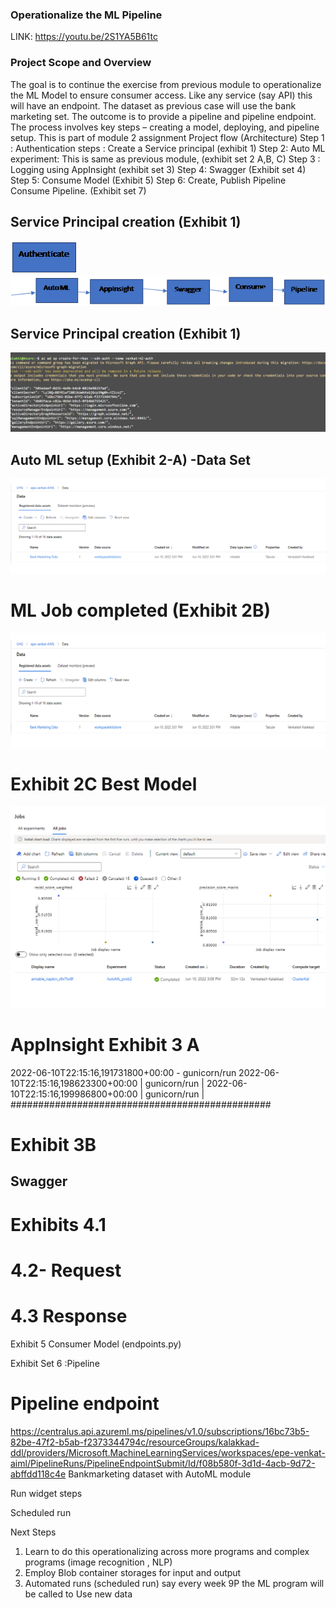 ### Operationalize the ML Pipeline

LINK: https://youtu.be/2S1YA5B61tc 

### Project Scope and Overview

The goal is to continue the exercise from previous module to operationalize the ML Model to ensure consumer access. Like any service (say API) this will have an endpoint. The dataset as previous case will use the bank marketing set. The outcome is to provide a pipeline and pipeline endpoint. 
The process involves key steps  – creating a model, deploying, and pipeline setup. This is part of module 2 assignment
Project flow (Architecture)
Step 1 : Authentication steps : Create a Service principal (exhibit 1)
Step 2: Auto ML experiment: This is same as previous module, (exhibit set 2 A,B, C)
Step 3 : Logging using AppInsight (exhibit set 3)
Step 4: Swagger (Exhibit set  4)
Step 5: Consume Model (Exhibit 5)
Step 6: Create, Publish Pipeline Consume Pipeline. (Exhibit set 7)



## Service Principal creation (Exhibit 1)

![images](https://github.com/Vzard/Assignment-2/blob/main/images/image001.png)![images](https://github.com/Vzard/Assignment-2/blob/main/images/image002.png)


## Service Principal creation (Exhibit 1)

![images](https://github.com/Vzard/Assignment-2/blob/main/images/image003.png)
 

## Auto ML setup (Exhibit 2-A) -Data Set

![images](https://github.com/Vzard/Assignment-2/blob/main/images/image005.png)
    
# ML Job completed (Exhibit 2B)

![images](https://github.com/Vzard/Assignment-2/blob/main/images/image006.png)

# Exhibit 2C Best Model

![images](https://github.com/Vzard/Assignment-2/blob/main/images/image007.png)

# AppInsight Exhibit 3 A
 
2022-06-10T22:15:16,191731800+00:00 - gunicorn/run 
2022-06-10T22:15:16,198623300+00:00 | gunicorn/run | 
2022-06-10T22:15:16,199986800+00:00 | gunicorn/run | ###############################################

# Exhibit 3B
 






## Swagger 

# Exhibits 4.1
 

# 4.2- Request 





# 4.3 Response 
 



Exhibit 5 Consumer Model (endpoints.py)
        
                                                                                                                                                                 
Exhibit Set 6 :Pipeline 

 
# Pipeline endpoint
 

https://centralus.api.azureml.ms/pipelines/v1.0/subscriptions/16bc73b5-82be-47f2-b5ab-f2373344794c/resourceGroups/kalakkad-ddl/providers/Microsoft.MachineLearningServices/workspaces/epe-venkat-aiml/PipelineRuns/PipelineEndpointSubmit/Id/f08b580f-3d1d-4acb-9d72-abffdd118c4e
Bankmarketing dataset with AutoML module
 

 

Run widget steps
 
Scheduled run  


Next Steps
1.	Learn to do this operationalizing across more programs and complex programs
(image recognition , NLP)
2.	Employ Blob container storages for input and output
3.	Automated runs (scheduled run) say every week 9P the ML program will be called to 
Use new data
